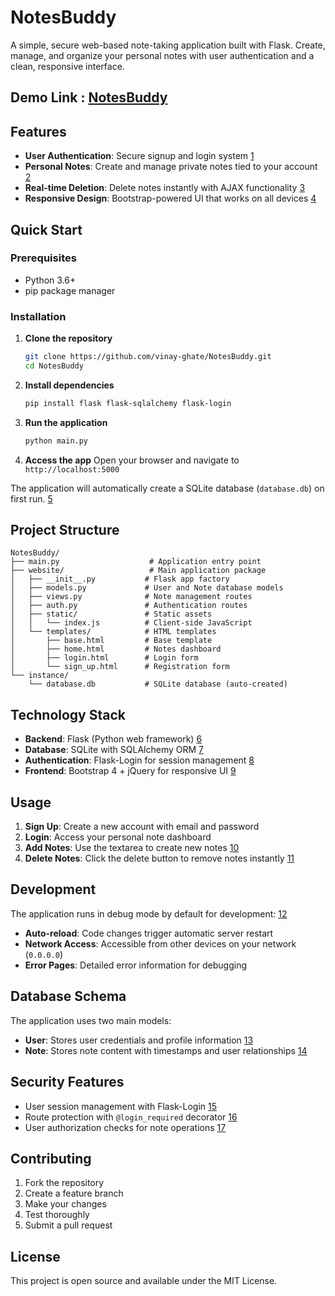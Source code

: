 # NotesBuddy

A simple, secure web-based note-taking application built with Flask. Create, manage, and organize your personal notes with user authentication and a clean, responsive interface.

## Demo Link : [NotesBuddy](https://notesbuddy-1-v6ew.onrender.com)

## Features

- **User Authentication**: Secure signup and login system [1](#0-0) 
- **Personal Notes**: Create and manage private notes tied to your account [2](#0-1) 
- **Real-time Deletion**: Delete notes instantly with AJAX functionality [3](#0-2) 
- **Responsive Design**: Bootstrap-powered UI that works on all devices [4](#0-3) 

## Quick Start

### Prerequisites
- Python 3.6+
- pip package manager

### Installation

1. **Clone the repository**
   ```bash
   git clone https://github.com/vinay-ghate/NotesBuddy.git
   cd NotesBuddy
   ```

2. **Install dependencies**
   ```bash
   pip install flask flask-sqlalchemy flask-login
   ```

3. **Run the application**
   ```bash
   python main.py
   ```

4. **Access the app**
   Open your browser and navigate to `http://localhost:5000`

The application will automatically create a SQLite database (`database.db`) on first run. [5](#0-4) 

## Project Structure

```
NotesBuddy/
├── main.py                    # Application entry point
├── website/                   # Main application package
│   ├── __init__.py           # Flask app factory
│   ├── models.py             # User and Note database models
│   ├── views.py              # Note management routes
│   ├── auth.py               # Authentication routes
│   ├── static/               # Static assets
│   │   └── index.js          # Client-side JavaScript
│   └── templates/            # HTML templates
│       ├── base.html         # Base template
│       ├── home.html         # Notes dashboard
│       ├── login.html        # Login form
│       └── sign_up.html      # Registration form
└── instance/
    └── database.db           # SQLite database (auto-created)
```

## Technology Stack

- **Backend**: Flask (Python web framework) [6](#0-5) 
- **Database**: SQLite with SQLAlchemy ORM [7](#0-6) 
- **Authentication**: Flask-Login for session management [8](#0-7) 
- **Frontend**: Bootstrap 4 + jQuery for responsive UI [9](#0-8) 

## Usage

1. **Sign Up**: Create a new account with email and password
2. **Login**: Access your personal note dashboard
3. **Add Notes**: Use the textarea to create new notes [10](#0-9) 
4. **Delete Notes**: Click the delete button to remove notes instantly [11](#0-10) 

## Development

The application runs in debug mode by default for development: [12](#0-11) 

- **Auto-reload**: Code changes trigger automatic server restart
- **Network Access**: Accessible from other devices on your network (`0.0.0.0`)
- **Error Pages**: Detailed error information for debugging

## Database Schema

The application uses two main models:

- **User**: Stores user credentials and profile information [13](#0-12) 
- **Note**: Stores note content with timestamps and user relationships [14](#0-13) 

## Security Features

- User session management with Flask-Login [15](#0-14) 
- Route protection with `@login_required` decorator [16](#0-15) 
- User authorization checks for note operations [17](#0-16) 

## Contributing

1. Fork the repository
2. Create a feature branch
3. Make your changes
4. Test thoroughly
5. Submit a pull request

## License

This project is open source and available under the MIT License.
